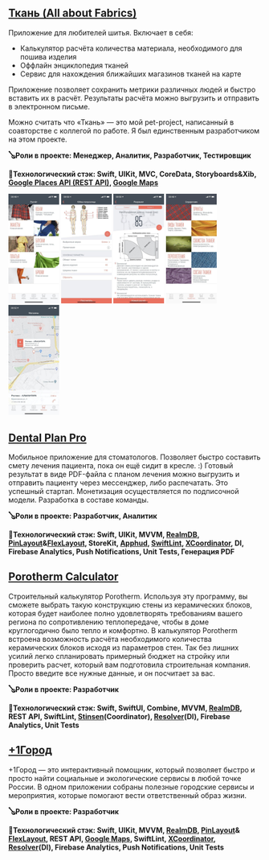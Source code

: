 ## [Ткань (All about Fabrics)](https://apps.apple.com/ru/app/%D1%82%D0%BA%D0%B0%D0%BD%D1%8C/id1105116327)

Приложение для любителей шитья. Включает в себя:

* Калькулятор расчёта количества материала, необходимого для пошива изделия
* Оффлайн энциклопедия тканей
* Сервис для нахождения ближайших магазинов тканей на карте

Приложение позволяет сохранить метрики различных людей и быстро вставить их в расчёт. Результаты расчёта можно выгрузить и отправить в электронном письме.

Можно считать что «Ткань» — это мой pet-project, написанный в соавторстве с коллегой по работе. Я был единственным разработчиком на этом проекте.

**🪕Роли в проекте: Менеджер, Аналитик, Разработчик, Тестировщик**

**🔨Технологический стэк: Swift, UIKit, MVC, CoreData, Storyboards&Xib, [Google Places API (REST API)](https://developers.google.com/maps/documentation/places/ios-sdk), [Google Maps](https://github.com/googlemaps/ios-maps-sdk)**

<p float="left">
<img src="Resources/Fabrics/main.jpg" alt="" width="20%"/>
<img src="Resources/Fabrics/calculator.jpg" alt="" width="20%"/>
<img src="Resources/Fabrics/calculation_result.jpg" alt="" width="20%"/>
<img src="Resources/Fabrics/catalog.jpg" alt="" width="20%"/>
<img src="Resources/Fabrics/shops.jpg" alt="" width="20%"/>
</p>

## [Dental Plan Pro](https://apps.apple.com/ru/app/dental-plan-pro/id1471044094)

Мобильное приложение для стоматологов. Позволяет быстро составить смету лечения пациента, пока он ещё сидит в кресле. :)
Готовый результат в виде PDF-файла с планом лечения можно выгрузить и отправить пациенту через мессенджер, либо распечатать.
Это успешный стартап. Монетизация осуществляется по подписочной модели. Разработка в составе команды.

**🪕Роли в проекте: Разработчик, Аналитик**

**🔨Технологический стэк: Swift, UIKit, MVVM, [RealmDB](https://github.com/realm/realm-swift), [PinLayout](https://github.com/layoutBox/PinLayout)&[FlexLayout](https://github.com/layoutBox/FlexLayout), StoreKit, [Apphud](https://github.com/apphud/ApphudSDK), [SwiftLint](https://github.com/realm/SwiftLint), [XCoordinator](https://github.com/QuickBirdEng/XCoordinator), DI, Firebase Analytics, Push Notifications, Unit Tests, Генерация PDF**



## [Porotherm Calculator](https://apps.apple.com/ru/app/porotherm-calc/id1584639021)

Cтроительный калькулятор Porotherm. Используя эту программу, вы сможете выбрать такую конструкцию стены из керамических блоков, которая будет наиболее полно удовлетворять требованиям вашего региона по сопротивлению теплопередаче, чтобы в доме круглогодично было тепло и комфортно.
В калькулятор Porotherm встроена возможность расчёта необходимого количества керамических блоков исходя из параметров стен. Так без лишних усилий легко спланировать примерный бюджет на стройку или проверить расчет, который вам подготовила строительная компания. Просто введите все нужные данные, и он посчитает за вас.

**🪕Роли в проекте: Разработчик**

**🔨Технологический стэк: Swift, SwiftUI, Combine, MVVM, [RealmDB](https://github.com/realm/realm-swift), REST API, SwiftLint, [Stinsen](https://github.com/rundfunk47/stinsen)(Coordinator), [Resolver](https://github.com/hmlongco/Resolver)(DI), Firebase Analytics, Unit Tests**

## [+1Город](https://apps.apple.com/ru/app/1%D0%B3%D0%BE%D1%80%D0%BE%D0%B4-%D1%8D%D0%BA%D0%BE-%D0%BA%D0%B0%D1%80%D1%82%D0%B0-%D0%B8-%D0%BD%D0%B0%D0%B2%D0%B8%D0%B3%D0%B0%D1%82%D0%BE%D1%80/id1505256876)

+1Город — это интерактивный помощник, который позволяет быстро и просто найти социальные и экологические сервисы в любой точке России.
В одном приложении собраны полезные городские сервисы и мероприятия, которые помогают вести ответственный образ жизни.

**🪕Роли в проекте: Разработчик**

**🔨Технологический стэк: Swift, UIKit, MVVM, [RealmDB](https://github.com/realm/realm-swift), [PinLayout](https://github.com/layoutBox/PinLayout)& [FlexLayout](https://github.com/layoutBox/FlexLayout), REST API, [Google Maps](https://github.com/googlemaps/ios-maps-sdk), SwiftLint, [XCoordinator](https://github.com/QuickBirdEng/XCoordinator), [Resolver](https://github.com/hmlongco/Resolver)(DI), Firebase Analytics, Push Notifications, Unit Tests**
